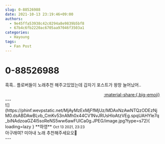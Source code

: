 ```yaml
---
slug: 0-88526988
date: 2021-10-13 23:19:46+09:00
authors:
  - 9e45ffa53938c42c0294a8e9839b5bf8
  - 67b4c6fb2220ac6705aa97046f3503a1
categories:
  - Hayoung
tags:
  - Fan Post
---
```


# 0-88526988

<div class="post-container" markdown="1">
<div class="content-container md-sidebar__scrollwrap" markdown="1">

흑흑.. 플로버들이 노래추천 해주고있었는데 갑자기 포스트가 왕창 늘어났어..

</div>
</div>

<div style="text-align: right;" markdown="1">
<a href="https://weverse.io/fromis9/fanpost/0-88526988" style="text-align: right;">:material-share:{.big-emoji}</a>
</div>
---

<div class="comments-container md-sidebar__scrollwrap" markdown="1">
<div class="comment" markdown="1">
<div class='id-container' markdown="1">
![](https://phinf.wevpstatic.net/MjAyMzExMjFfMjUz/MDAxNzAwNTQzODEzNjM0.dsABDAwBLvb_CmKv53nAMh0x44CV1NvJRUsHloAtzVEg.spqUAHYle7q_biNAdzoaGZ4l5soReNS5ww6awFUlCa0g.JPEG/image.jpg?type=s72){ loading=lazy }
**<span class="artist">하영</span>** <small>Oct 13 2021, 23:23</small><br>
</div>
<div class='comment-body' markdown="1">
아구래여? 미아내 노래 추천해주세요오🥺
</div>
</div>
</div>
---
